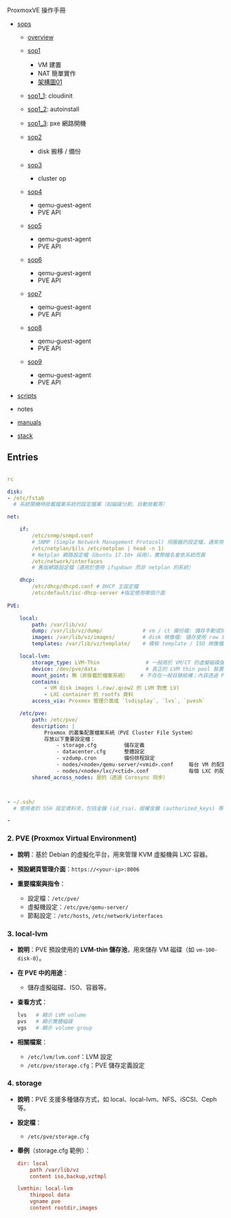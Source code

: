 ProxmoxVE 操作手冊

- [sops](./sops)

    - [overview](./README.md) 

    - [sop1](./sops/sop1/sop.md)
        - VM 建置 
        - NAT 簡單實作
        - [架構圖01](./sops/routing.jpg)

    - [sop1_1](./sops/sop1_1/sop1_1.md): cloudinit
    - [sop1_2](./sops/sop1_2/sop1_2.md): autoinstall
    - [sop1_3](./sops/sop1_3/sop1_3.md): pxe 網路開機
    
    - [sop2](./sops/sop2/sop2.md)
        - disk 搬移 / 備份

    - [sop3](./sops/sop3/sop3.md)
        - cluster op  

    - [sop4](./sops/sop4/sop4.md)
        - qemu-guest-agent
        - PVE API

    - [sop5](./sops/sop5/sop5.md)
        - qemu-guest-agent
        - PVE API
        
    - [sop6](./sops/sop6/sop6.md)
        - qemu-guest-agent
        - PVE API

    - [sop7](./sops/sop7/sop7.md)
        - qemu-guest-agent
        - PVE API

    - [sop8](./sops/sop8/sop8.md)
        - qemu-guest-agent
        - PVE API
        
    - [sop9](./sops/sop9/sop9.md)
        - qemu-guest-agent
        - PVE API

- [scripts](./scripts/scp/script/)


- notes







- [manuals](./man.md)


- [stack](./other.md)




## Entries

``` yml

rc

disk:
- /etc/fstab  
  # 系統開機時掛載檔案系統的設定檔案（如磁碟分割、自動掛載等）

net:

    if:
        /etc/snmp/snmpd.conf  
        # SNMP (Simple Network Management Protocol) 伺服器的設定檔，通常用於監控系統資源
        /etc/netplan/$(ls /etc/netplan | head -n 1)  
        # Netplan 網路設定檔（Ubuntu 17.10+ 採用），實際檔名會依系統而異
        /etc/network/interfaces  
        # 舊版網路設定檔（適用於使用 ifupdown 而非 netplan 的系統）

    dhcp:
        /etc/dhcp/dhcpd.conf # DHCP 主設定檔 
        /etc/default/isc-dhcp-server #指定使用哪個介面
    
PVE:

    local:
        path: /var/lib/vz/
        dump: /var/lib/vz/dump/             # vm / ct 備份檔: 儲存手動或排程的 VM/CT 備份檔 (.vma/.zst/.lzo)
        images: /var/lib/vz/images/         # disk 映像檔: 儲存使用 raw 或 qcow2 格式的虛擬機映像檔
        templates: /var/lib/vz/template/    # 模板 template / ISO 映像檔（template/iso）與 container 模板（template/cache）

    local-lvm:
        storage_type: LVM-Thin               # 一般用於 VM/CT 的虛擬磁碟儲存（LV 格式，不是檔案）
        device: /dev/pve/data                # 真正的 LVM thin pool 裝置位置
        mount_point: 無（非掛載於檔案系統）    # 不存在一般目錄結構；內容透過 PVE 工具管理
        contains:
            - VM disk images (.raw/.qcow2 的 LVM 對應 LV)
            - LXC container 的 rootfs 資料
        access_via: Proxmox 管理介面或 `lvdisplay`, `lvs`, `pvesh`

    /etc/pve:
        path: /etc/pve/
        description: |
            Proxmox 的叢集配置檔案系統（PVE Cluster File System）
            存放以下重要設定檔：
                - storage.cfg         儲存定義
                - datacenter.cfg      整體設定
                - vzdump.cron         備份排程設定
                - nodes/<node>/qemu-server/<vmid>.conf     每台 VM 的配置檔
                - nodes/<node>/lxc/<ctid>.conf             每個 LXC 的配置檔
        shared_across_nodes: 是的（透過 Corosync 同步）



- ~/.ssh/  
  # 使用者的 SSH 設定資料夾，包括金鑰 (id_rsa)、授權金鑰 (authorized_keys) 等

- 
```

### 2. **PVE (Proxmox Virtual Environment)**

* **說明**：基於 Debian 的虛擬化平台，用來管理 KVM 虛擬機與 LXC 容器。
* **預設網頁管理介面**：`https://<your-ip>:8006`
* **重要檔案與指令**：

  * 設定檔：`/etc/pve/`
  * 虛擬機設定：`/etc/pve/qemu-server/`
  * 節點設定：`/etc/hosts`, `/etc/network/interfaces`

### 3. **local-lvm**

* **說明**：PVE 預設使用的 **LVM-thin 儲存池**，用來儲存 VM 磁碟（如 `vm-100-disk-0`）。

* **在 PVE 中的用途**：

  * 儲存虛擬磁碟、ISO、容器等。

* **查看方式**：

  ```bash
  lvs   # 顯示 LVM volume
  pvs   # 顯示實體磁碟
  vgs   # 顯示 volume group
  ```

* **相關檔案**：

  * `/etc/lvm/lvm.conf`：LVM 設定
  * `/etc/pve/storage.cfg`：PVE 儲存定義設定

### 4. **storage**

* **說明**：PVE 支援多種儲存方式，如 local、local-lvm、NFS、iSCSI、Ceph 等。
* **設定檔**：

  * `/etc/pve/storage.cfg`
* **舉例**（storage.cfg 範例）：

  ```ini
  dir: local
      path /var/lib/vz
      content iso,backup,vztmpl

  lvmthin: local-lvm
      thinpool data
      vgname pve
      content rootdir,images
  ```
